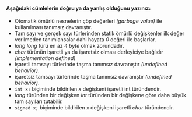 #### Aşağıdaki cümlelerin doğru ya da yanlış olduğunu yazınız:

+ Otomatik ömürlü nesnelerin çöp değerleri _(garbage value)_ ile kullanılması tanımsız davranıştır.
+ Tam sayı ve gerçek sayı türlerinden statik ömürlü değişkenler ilk değer verilmeden tanımlansalar dahi hayata _0_ değeri ile başlarlar.
+ _long long_ türü en az _4 byte_ olmak zorundadır.
+ _char_ türünün işaretli ya da işaretsiz olması derleyiciye bağlıdır _(implementation defined)_
+ işaretli tamsayı türlerinde taşma tanımsız davranıştır _(undefined behavior)_.
+ işaretsiz tamsayı türlerinde taşma tanımsız davranıştır _(undefined behavior)_.
+ ```int x;``` biçiminde bildirilen _x_ değişkeni işaretli int türündendir.
+ _long_ türünden bir değişken _int_ türünden bir değişkene göre daha büyük tam sayıları tutabilir.
+ ```signed x;``` biçiminde bildirilen x değişkeni işaretli _char_ türündendir.
